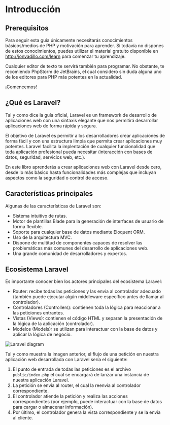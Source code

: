 # Introducción

## Prerequisitos
Para seguir esta guía únicamente necesitarás conocimientos básicos/medios de PHP y motivación para aprender. Si todavía no dispones de estos conocimientos, puedes utilizar el material gratuito disponible en http://jonvadillo.com/learn para comenzar tu aprendizaje.

Cualquier editor de texto te servirá también para programar. No obstante, te recomiendo PhpStorm de JetBrains, el cual considero sin duda alguna uno de los editores para PHP más potentes en la actualidad.

¡Comencemos!

## ¿Qué es Laravel?
Tal y como dice la guía oficial, Laravel es un framework de desarrollo de aplicaciones web con una sintaxis elegante que nos permitirá desarrollar aplicaciones web de forma rápida y segura.

El objetivo de Laravel es permitir a los desarrolladores crear aplicaciones de forma fácil y con una estructura limpia que permita crear aplicaciones muy potentes. Laravel facilita la implentación de cualquier funcionalidad que toda aplicación profesional pueda necesitar (interacción con bases de datos, seguridad, servicios web, etc.).

En este libro aprenderás a crear aplicaciones web con Laravel desde cero, desde lo más básico hasta funcionalidades más complejas que incluyan aspectos como la seguridad o control de acceso.

## Características principales
Algunas de las características de Laravel son:
- Sistema intuitivo de rutas.
- Motor de plantillas Blade para la generación de interfaces de usuario de forma flexible.
- Soporte para cualquier base de datos mediante Eloquent ORM.
- Uso de la arquitectura MVC.
- Dispone de multitud de componentes capaces de resolver las problemáticas más comunes del desarrollo de aplicaciones web.
- Una grande comunidad de desarrolladores y expertos.

## Ecosistema Laravel
Es importante conocer bien los actores principales del ecosistema Laravel:
- Router: recibe todas las peticiones y las envía al controlador adecuado (también puede ejecutar algún middleware específico antes de llamar al controlador).
- Controladores (Controllers): contienen toda la lógica para reaccionar a las peticiones entrantes.
- Vistas (Views): contienen el código HTML y separan la presentación de la lógica de la aplicación (controlador).
- Modelos (Models): se utilizan para interactuar con la base de datos y aplicar la lógica de negocio.

![Laravel diagram](https://raw.githubusercontent.com/jvadillo/guia-laravel-paso-a-paso/master/laravel.jpg)

Tal y como muestra la imagen anterior, el flujo de una petición en nuestra aplicación web desarrollada con Laravel sería el siguiente:
1. El punto de entrada de todas las peticiones es el archivo `public/index.php` el cual se encargará de lanzar una instancia de nuestra aplicación Laravel.
2. La petición se envía al router, el cual la reenvía al controlador correspondiente.
3. El controlador atiende la petición y realiza las acciones correspondientes (por ejemplo, puede interactuar con la base de datos para cargar o almacenar información).
4. Por último, el controlador genera la vista correspondiente y se la envía al cliente.